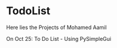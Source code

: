 # TodoList

Here lies the Projects of Mohamed Aamil

On Oct 25:
  To Do List - Using PySimpleGui
  
